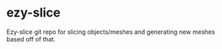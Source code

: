 # ezy-slice
Ezy-slice git repo for slicing objects/meshes and generating new meshes based off of that. 
